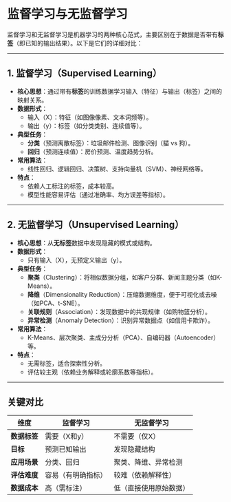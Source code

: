 # 监督学习与无监督学习

监督学习和无监督学习是机器学习的两种核心范式，主要区别在于数据是否带有**标签**（即已知的输出结果）。以下是它们的详细对比：

------

## **1. 监督学习（Supervised Learning）**

- **核心思想**：通过带有**标签**的训练数据学习输入（特征）与输出（标签）之间的映射关系。
- **数据形式**：
  - 输入（X）：特征（如图像像素、文本词频等）。
  - 输出（y）：标签（如分类类别、连续值等）。
- **典型任务**：
  - **分类**（预测离散标签）：垃圾邮件检测、图像识别（猫 vs 狗）。
  - **回归**（预测连续值）：房价预测、温度趋势分析。
- **常用算法**：
  - 线性回归、逻辑回归、决策树、支持向量机（SVM）、神经网络等。
- **特点**：
  - 依赖人工标注的标签，成本较高。
  - 模型性能容易评估（通过准确率、均方误差等指标）。

------

## **2. 无监督学习（Unsupervised Learning）**

- **核心思想**：从**无标签**数据中发现隐藏的模式或结构。
- **数据形式**：
  - 只有输入（X），无预定义输出（y）。
- **典型任务**：
  - **聚类**（Clustering）：将相似数据分组，如客户分群、新闻主题分类（如K-Means）。
  - **降维**（Dimensionality Reduction）：压缩数据维度，便于可视化或去噪（如PCA、t-SNE）。
  - **关联规则**（Association）：发现数据中的共现规律（如购物篮分析）。
  - **异常检测**（Anomaly Detection）：识别异常数据点（如信用卡欺诈）。
- **常用算法**：
  - K-Means、层次聚类、主成分分析（PCA）、自编码器（Autoencoder）等。
- **特点**：
  - 无需标签，适合探索性分析。
  - 评估较主观（依赖业务解释或轮廓系数等指标）。

------

## **关键对比**

| 维度         | 监督学习           | 无监督学习             |
| ------------ | ------------------ | ---------------------- |
| **数据标签** | 需要（X和y）       | 不需要（仅X）          |
| **目标**     | 预测已知输出       | 发现隐藏结构           |
| **应用场景** | 分类、回归         | 聚类、降维、异常检测   |
| **评估难度** | 容易（有明确指标） | 较难（依赖解释性）     |
| **数据成本** | 高（需标注）       | 低（直接使用原始数据） |

